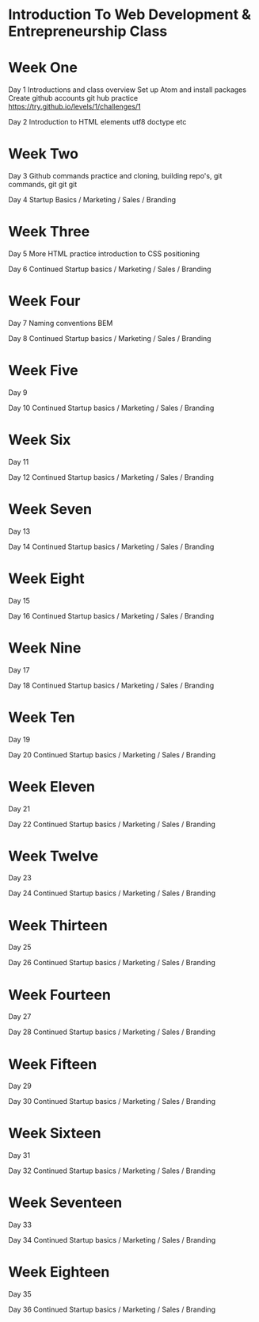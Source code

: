 # Introduction To Web Development & Entrepreneurship Class

# Week One
  Day 1
  Introductions and class overview
  Set up Atom and install packages
  Create github accounts
  git hub practice https://try.github.io/levels/1/challenges/1
  
  Day 2
  Introduction to HTML
  elements utf8 doctype etc
  
# Week Two
   Day 3
   Github commands practice and cloning, building repo's, git commands, git git git
   
   Day 4 Startup Basics / Marketing / Sales / Branding 
   
   
# Week Three
   Day 5 More HTML practice introduction to CSS positioning 
   
   Day 6 Continued Startup basics / Marketing / Sales / Branding 
   

# Week Four
  Day 7 Naming conventions BEM
  
  Day 8 Continued Startup basics / Marketing / Sales / Branding 
  
# Week Five
  Day 9 
  
  Day 10 Continued Startup basics / Marketing / Sales / Branding 
  
# Week Six
  Day 11
  
  Day 12 Continued Startup basics / Marketing / Sales / Branding 

# Week Seven
  Day 13
  
  Day 14 Continued Startup basics / Marketing / Sales / Branding 

# Week Eight
  Day 15
  
  Day 16 Continued Startup basics / Marketing / Sales / Branding 

# Week Nine
  Day 17
  
  Day 18 Continued Startup basics / Marketing / Sales / Branding 

# Week Ten
  Day 19
  
  Day 20 Continued Startup basics / Marketing / Sales / Branding 
  
# Week Eleven
  Day 21
  
  Day 22 Continued Startup basics / Marketing / Sales / Branding 

# Week Twelve
  Day 23
  
  Day 24 Continued Startup basics / Marketing / Sales / Branding 

# Week Thirteen
  Day 25
  
  Day 26 Continued Startup basics / Marketing / Sales / Branding 

# Week Fourteen
  Day 27
  
  Day 28 Continued Startup basics / Marketing / Sales / Branding 

# Week Fifteen
  Day 29
  
  Day 30 Continued Startup basics / Marketing / Sales / Branding 

# Week Sixteen
  Day 31
  
  Day 32 Continued Startup basics / Marketing / Sales / Branding 

# Week Seventeen
  Day 33
  
  Day 34 Continued Startup basics / Marketing / Sales / Branding 

# Week Eighteen
  Day 35
  
  Day 36 Continued Startup basics / Marketing / Sales / Branding 








